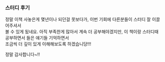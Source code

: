 ### 스터디 후기

정말 이책 사놓은게 몇년이나 되던걸 못보다가, 이번 기회에 다른분들이 스터디 잘 이끌어주셔서 <br/>
볼 수 있게 됬네요. 아직 부족한게 많아서 계속 더 공부해야겠지만, 이 책이랑 스터디때 공부하면서 들은 얘기들 기억하면서 <br/> 
조금씩 더 깊이 있게 이해해보도록 하겠습니당!!! <br/>

정말 감사합니다~!!
